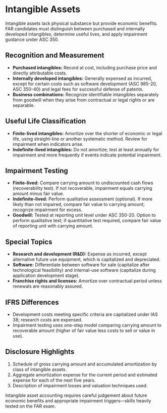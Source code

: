 # Intangible Assets

Intangible assets lack physical substance but provide economic benefits. FAR candidates must distinguish between purchased and internally developed intangibles, determine useful lives, and apply impairment guidance under ASC 350.

## Recognition and Measurement

- **Purchased intangibles:** Record at cost, including purchase price and directly attributable costs.
- **Internally developed intangibles:** Generally expensed as incurred, except for certain costs such as software development (ASC 985-20, ASC 350-40) and legal fees for successful defense of patents.
- **Business combinations:** Recognize identifiable intangibles separately from goodwill when they arise from contractual or legal rights or are separable.

## Useful Life Classification

- **Finite-lived intangibles:** Amortize over the shorter of economic or legal life, using straight-line or another systematic method. Review for impairment when indicators arise.
- **Indefinite-lived intangibles:** Do not amortize; test at least annually for impairment and more frequently if events indicate potential impairment.

## Impairment Testing

- **Finite-lived:** Compare carrying amount to undiscounted cash flows (recoverability test). If not recoverable, impairment equals carrying amount minus fair value.
- **Indefinite-lived:** Perform qualitative assessment (optional). If more likely than not impaired, compare fair value to carrying amount; recognize impairment for excess.
- **Goodwill:** Tested at reporting unit level under ASC 350-20. Option to perform qualitative test; if quantitative test required, compare fair value of reporting unit with carrying amount.

## Special Topics

- **Research and development (R&D):** Expense as incurred, except alternative future use equipment, which is capitalized and depreciated.
- **Software:** Differentiate between software for sale (capitalize after technological feasibility) and internal-use software (capitalize during application development stage).
- **Franchise rights and licenses:** Amortize over contractual period unless renewals are reasonably assured.

## IFRS Differences

- Development costs meeting specific criteria are capitalized under IAS 38; research costs are expensed.
- Impairment testing uses one-step model comparing carrying amount to recoverable amount (higher of fair value less costs to sell or value in use).

## Disclosure Highlights

1. Schedule of gross carrying amount and accumulated amortization by class of intangible assets.
2. Aggregate amortization expense for the current period and estimated expense for each of the next five years.
3. Description of impairment losses and valuation techniques used.

Intangible asset accounting requires careful judgement about future economic benefits and appropriate impairment triggers—skills heavily tested on the FAR exam.
